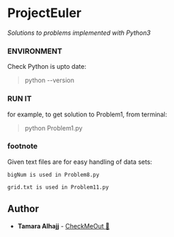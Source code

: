 # ProjectEuler 

*Solutions to problems implemented with Python3*

### ENVIRONMENT
  Check Python is upto date: 
  > python --version

### RUN IT  
  for example, to get solution to Problem1, from terminal:
  > python Problem1.py 

### footnote 
Given text files are for easy handling of data sets:
  ```
  bigNum is used in Problem8.py
  ```
  ```
  grid.txt is used in Problem11.py
  ```
## Author
* **Tamara Alhajj** - [CheckMeOut :dancer: ](https://github.com/TamaraAlhajj)

